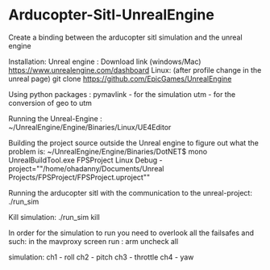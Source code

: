 # Arducopter-Sitl-UnrealEngine
Create a binding between the arducopter sitl simulation and the unreal engine


Installation:
Unreal engine :
Download link (windows/Mac)
https://www.unrealengine.com/dashboard
Linux: (after profile change in the unreal page)
git clone https://github.com/EpicGames/UnrealEngine



Using python packages :
pymavlink - for the simulation
utm - for the conversion of geo to utm

Running the Unreal-Engine  :
~/UnrealEngine/Engine/Binaries/Linux/UE4Editor

Building the project source outside the Unreal engine to figure out what the problem is:
~/UnrealEngine/Engine/Binaries/DotNET$ mono UnrealBuildTool.exe FPSProject Linux Debug -project="\"/home/ohadanny/Documents/Unreal Projects/FPSProject/FPSProject.uproject\""


Running the arducopter sitl with the communication to the unreal-project:
./run_sim

Kill simulation:
./run_sim kill

In order for the simulation to run you need to overlook all the failsafes and such:
in the mavproxy screen run :
arm uncheck all

simulation:
ch1 - roll
ch2 - pitch
ch3 - throttle
ch4 - yaw
